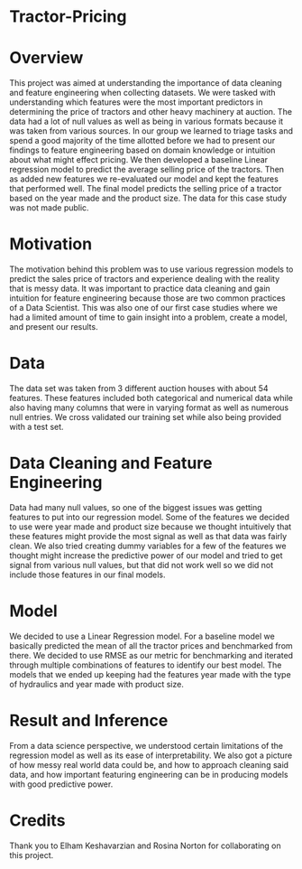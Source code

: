 # Tractor-Pricing


# Overview

This project was aimed at understanding the importance of data cleaning and feature engineering when collecting datasets.  We were tasked with understanding which features were the most important predictors in determining the price of tractors and other heavy machinery at auction.  The data had a lot of null values as well as being in various formats because it was taken from various sources.  In our group we learned to triage tasks and spend a good majority of the time allotted before we had to present our findings to feature engineering based on domain knowledge or intuition about what might effect pricing. We then developed a baseline Linear regression model to predict the average selling price of the tractors.  Then as added new features we re-evaluated our model and kept the features that performed well.  The final model predicts the selling price of a tractor based on the year made and the product size.  The data for this case study was not made public.


# Motivation

The motivation behind this problem was to use various regression models to predict the sales price of tractors and experience dealing with the reality that is messy data.  It was important to practice data cleaning and gain intuition for feature engineering because those are two common practices of a Data Scientist.  This was also one of our first case studies where we had a limited amount of time to gain insight into a problem, create a model, and present our results.


# Data

The data set was taken from 3 different auction houses with about 54 features.  These features included both categorical and numerical data while also having many columns that were in varying format as well as numerous null entries.  We cross validated our training set while also being provided with a test set.


# Data Cleaning and Feature Engineering

Data had many null values, so one of the biggest issues was getting features to put into our regression model.  Some of the features we decided to use were year made and product size because we thought intuitively that these features might provide the most signal as well as that data was fairly clean.  We also tried creating dummy variables for a few of the features we thought might increase the predictive power of our model and tried to get signal from various null values, but that did not work well so we did not include those features in our final models.  


# Model

We decided to use a Linear Regression model. For a baseline model we basically predicted the mean of all the tractor prices and benchmarked from there.  We decided to use RMSE as our metric for benchmarking and iterated through multiple combinations of features to identify our best model.  The models that we ended up keeping had the features year made with the type of hydraulics and year made with product size.


# Result and Inference

From a data science perspective, we understood certain limitations of the regression model as well as its ease of interpretability.  We also got a picture of how messy real world data could be, and how to approach cleaning said data, and how important featuring engineering can be in producing models with good predictive power.


# Credits

Thank you to Elham Keshavarzian and Rosina Norton for collaborating on this project.
